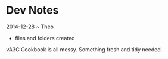 Dev Notes
===

2014-12-28 ~ Theo

* files and folders created

vA3C Cookbook is all messy. Something fresh and tidy needed. 